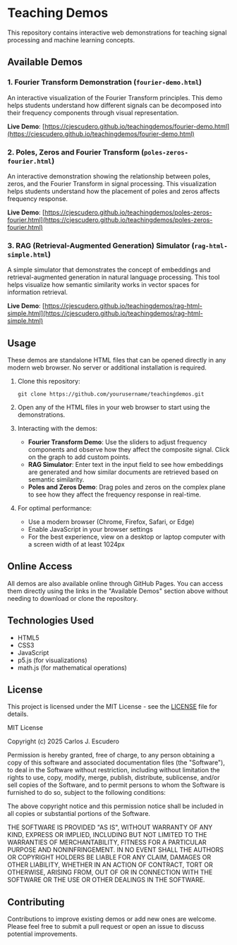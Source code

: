 # Teaching Demos

This repository contains interactive web demonstrations for teaching signal processing and machine learning concepts.

## Available Demos

### 1. Fourier Transform Demonstration (`fourier-demo.html`)
An interactive visualization of the Fourier Transform principles. This demo helps students understand how different signals can be decomposed into their frequency components through visual representation.

**Live Demo**: [https://cjescudero.github.io/teachingdemos/fourier-demo.html](https://cjescudero.github.io/teachingdemos/fourier-demo.html)

### 2. Poles, Zeros and Fourier Transform (`poles-zeros-fourier.html`)
An interactive demonstration showing the relationship between poles, zeros, and the Fourier Transform in signal processing. This visualization helps students understand how the placement of poles and zeros affects frequency response.

**Live Demo**: [https://cjescudero.github.io/teachingdemos/poles-zeros-fourier.html](https://cjescudero.github.io/teachingdemos/poles-zeros-fourier.html)

### 3. RAG (Retrieval-Augmented Generation) Simulator (`rag-html-simple.html`)
A simple simulator that demonstrates the concept of embeddings and retrieval-augmented generation in natural language processing. This tool helps visualize how semantic similarity works in vector spaces for information retrieval.

**Live Demo**: [https://cjescudero.github.io/teachingdemos/rag-html-simple.html](https://cjescudero.github.io/teachingdemos/rag-html-simple.html)

## Usage

These demos are standalone HTML files that can be opened directly in any modern web browser. No server or additional installation is required.

1. Clone this repository:
   ```
   git clone https://github.com/yourusername/teachingdemos.git
   ```

2. Open any of the HTML files in your web browser to start using the demonstrations.

3. Interacting with the demos:
   - **Fourier Transform Demo**: Use the sliders to adjust frequency components and observe how they affect the composite signal. Click on the graph to add custom points.
   - **RAG Simulator**: Enter text in the input field to see how embeddings are generated and how similar documents are retrieved based on semantic similarity.
   - **Poles and Zeros Demo**: Drag poles and zeros on the complex plane to see how they affect the frequency response in real-time.

4. For optimal performance:
   - Use a modern browser (Chrome, Firefox, Safari, or Edge)
   - Enable JavaScript in your browser settings
   - For the best experience, view on a desktop or laptop computer with a screen width of at least 1024px

## Online Access

All demos are also available online through GitHub Pages. You can access them directly using the links in the "Available Demos" section above without needing to download or clone the repository.

## Technologies Used

- HTML5
- CSS3
- JavaScript
- p5.js (for visualizations)
- math.js (for mathematical operations)

## License

This project is licensed under the MIT License - see the [LICENSE](LICENSE) file for details.

MIT License

Copyright (c) 2025 Carlos J. Escudero

Permission is hereby granted, free of charge, to any person obtaining a copy
of this software and associated documentation files (the "Software"), to deal
in the Software without restriction, including without limitation the rights
to use, copy, modify, merge, publish, distribute, sublicense, and/or sell
copies of the Software, and to permit persons to whom the Software is
furnished to do so, subject to the following conditions:

The above copyright notice and this permission notice shall be included in all
copies or substantial portions of the Software.

THE SOFTWARE IS PROVIDED "AS IS", WITHOUT WARRANTY OF ANY KIND, EXPRESS OR
IMPLIED, INCLUDING BUT NOT LIMITED TO THE WARRANTIES OF MERCHANTABILITY,
FITNESS FOR A PARTICULAR PURPOSE AND NONINFRINGEMENT. IN NO EVENT SHALL THE
AUTHORS OR COPYRIGHT HOLDERS BE LIABLE FOR ANY CLAIM, DAMAGES OR OTHER
LIABILITY, WHETHER IN AN ACTION OF CONTRACT, TORT OR OTHERWISE, ARISING FROM,
OUT OF OR IN CONNECTION WITH THE SOFTWARE OR THE USE OR OTHER DEALINGS IN THE
SOFTWARE.

## Contributing

Contributions to improve existing demos or add new ones are welcome. Please feel free to submit a pull request or open an issue to discuss potential improvements.

